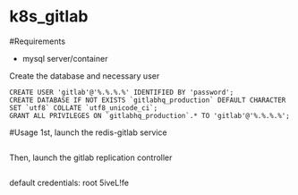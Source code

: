 k8s_gitlab
==========

#Requirements
- mysql server/container

Create the database and necessary user
```
CREATE USER 'gitlab'@'%.%.%.%' IDENTIFIED BY 'password';
CREATE DATABASE IF NOT EXISTS `gitlabhq_production` DEFAULT CHARACTER SET `utf8` COLLATE `utf8_unicode_ci`;
GRANT ALL PRIVILEGES ON `gitlabhq_production`.* TO 'gitlab'@'%.%.%.%';
```

#Usage
1st, launch the redis-gitlab service
```

```

Then, launch the gitlab replication controller
```

```

default credentials:
root
5iveL!fe

